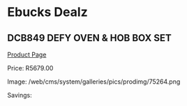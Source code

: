 
# Ebucks Dealz
## DCB849 DEFY OVEN & HOB BOX SET
[Product Page](https://www.ebucks.com/web/shop/productSelected.do?prodId=1232928429&catId=704989856)

Price: R5679.00

Image: /web/cms/system/galleries/pics/prodimg/75264.png

Savings: 


	